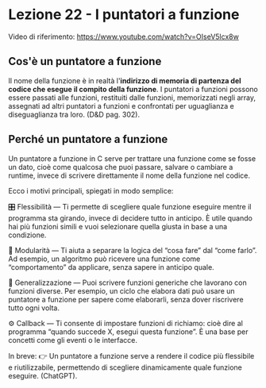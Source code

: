 # Lezione 22 - I puntatori a funzione 
Video di riferimento: https://www.youtube.com/watch?v=OIseV5lcx8w

## Cos'è un puntatore a funzione
Il nome della funzione è in realtà l'**indirizzo di memoria di partenza del codice che esegue il compito della funzione**. I puntatori a funzioni possono essere passati alle funzioni, restituiti dalle funzioni, memorizzati negli array, assegnati ad altri puntatori a funzioni e confrontati per uguaglianza e diseguaglianza tra loro. (D&D pag. 302).

## Perché un puntatore a funzione
Un puntatore a funzione in C serve per trattare una funzione come se fosse un dato, cioè come qualcosa che puoi passare, salvare o cambiare a runtime, invece di scrivere direttamente il nome della funzione nel codice.

Ecco i motivi principali, spiegati in modo semplice:

🎛️ Flessibilità — Ti permette di scegliere quale funzione eseguire mentre il programma sta girando, invece di decidere tutto in anticipo. È utile quando hai più funzioni simili e vuoi selezionare quella giusta in base a una condizione.

🧩 Modularità — Ti aiuta a separare la logica del “cosa fare” dal “come farlo”. Ad esempio, un algoritmo può ricevere una funzione come “comportamento” da applicare, senza sapere in anticipo quale.

🔁 Generalizzazione — Puoi scrivere funzioni generiche che lavorano con funzioni diverse. Per esempio, un ciclo che elabora dati può usare un puntatore a funzione per sapere come elaborarli, senza dover riscrivere tutto ogni volta.

⚙️ Callback — Ti consente di impostare funzioni di richiamo: cioè dire al programma “quando succede X, esegui questa funzione”. È una base per concetti come gli eventi o le interfacce.

In breve:
👉 Un puntatore a funzione serve a rendere il codice più flessibile e riutilizzabile, permettendo di scegliere dinamicamente quale funzione eseguire. (ChatGPT).
